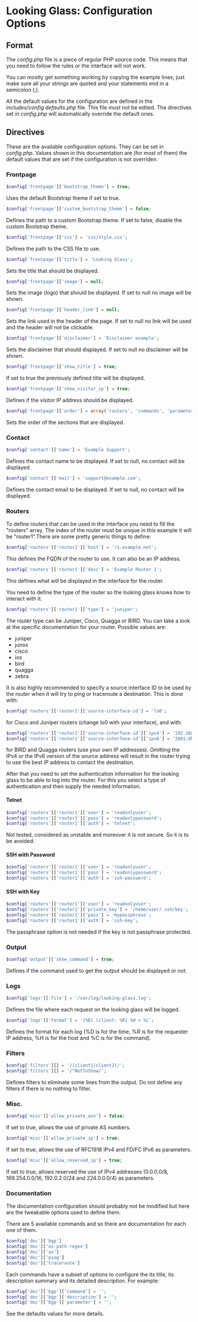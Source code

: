 # Looking Glass: Configuration Options

## Format

The *config.php* file is a piece of regular PHP source code. This means that
you need to follow the rules or the interface will not work.

You can mostly get something working by copying the example lines, just make
sure all your strings are quoted and your statements end in a semicolon (;).

All the default values for the configuration are defined in the
*includes/config.defaults.php* file. This file *must* not be edited. The
directives set in *config.php* will automatically override the default ones.

## Directives

These are the available configuration options. They can be set in *config.php*.
Values shown in this documentation are (for most of them) the default values
that are set if the configuration is not overriden.

### Frontpage

```php
$config['frontpage']['bootstrap_theme'] = true;
```
Uses the default Bootstrap theme if set to true.

```php
$config['frontpage']['custom_bootstrap_theme'] = false;
```
Defines the path to a custom Bootstrap theme. If set to false, disable the
custom Bootstrap theme.

```php
$config['frontpage']['css'] = 'css/style.css';
```
Defines the path to the CSS file to use.

```php
$config['frontpage']['title'] = 'Looking Glass';
```
Sets the title that should be displayed.

```php
$config['frontpage']['image'] = null;
```
Sets the image (logo) that should be displayed. If set to null no image will
be shown.

```php
$config['frontpage']['header_link'] = null;
```
Sets the link used in the header of the page. If set to null no link will be
used and the header will not be clickable.

```php
$config['frontpage']['disclaimer'] = 'Disclaimer example';
```
Sets the disclaimer that should displayed. If set to null no disclaimer will
be shown.

```php
$config['frontpage']['show_title'] = true;
```
If set to true the previously defined title will be displayed.

```php
$config['frontpage']['show_visitor_ip'] = true;
```
Defines if the visitor IP address should be displayed.

```php
$config['frontpage']['order'] = array('routers', 'commands', 'parameter', 'buttons');
```
Sets the order of the sections that are displayed.

### Contact

```php
$config['contact']['name'] = 'Example Support';
```
Defines the contact name to be displayed. If set to null, no contact will be
displayed.

```php
$config['contact']['mail'] = 'support@example.com';
```
Defines the contact email to be displayed. If set to null, no contact will be
displayed.

### Routers

To define routers that can be used in the interface you need to fill the
"routers" array. The index of the router must be unique in this example it
will be "router1".There are some pretty generic things to define:

```php
$config['routers']['router1']['host'] = 'r1.example.net';
```
This defines the FQDN of the router to use. It can also be an IP address.

```php
$config['routers']['router1']['desc'] = 'Example Router 1';
```
This defines what will be displayed in the interface for the router.

You need to define the type of the router so the looking glass knows how to
interact with it.

```php
$config['routers']['router1']['type'] = 'juniper';
```
The router type can be Juniper, Cisco, Quagga or BIRD. You can take a look at
the specific documentation for your router. Possible values are:

  * juniper
  * junos
  * cisco
  * ios
  * bird
  * quagga
  * zebra

It is also highly recommended to specify a source interface ID to be used by
the router when it will try to ping or traceroute a destination. This is done
with:

```php
$config['routers']['router1']['source-interface-id'] = 'lo0';
```
for Cisco and Juniper routers (change lo0 with your interface), and with:
```php
$config['routers']['router1']['source-interface-id']['ipv4'] = '192.168.1.1';
$config['routers']['router1']['source-interface-id']['ipv6'] = '2001:db8::1';
```
for BIRD and Quagga routers (use your own IP addresses). Omitting the IPv4 or
the IPv6 version of the source address will result in the router trying to use
the best IP address to contact the destination.

After that you need to set the authentication information for the looking
glass to be able to log into the router. For this you select a type of
authentication and then supply the needed information.

#### Telnet

```php
$config['routers']['router1']['user'] = 'readonlyuser';
$config['routers']['router1']['pass'] = 'readonlypassword';
$config['routers']['router1']['auth'] = 'telnet';
```
Not tested, considered as unstable and moreover it is not secure. So it is to
be avoided.

#### SSH with Password

```php
$config['routers']['router1']['user'] = 'readonlyuser';
$config['routers']['router1']['pass'] = 'readonlypassword';
$config['routers']['router1']['auth'] = 'ssh-password';
```

#### SSH with Key

```php
$config['routers']['router1']['user'] = 'readonlyuser';
$config['routers']['router1']['private_key'] = '/home/user/.ssh/key';
$config['routers']['router1']['pass'] = 'mypassphrase';
$config['routers']['router1']['auth'] = 'ssh-key';
```
The passphrase option is not needed if the key is not passphrase protected.

### Output

```php
$config['output']['show_command'] = true;
```
Defines if the command used to get the output should be displayed or not.

### Logs

```php
$config['logs']['file'] = '/var/log/looking-glass.log';
```
Defines the file where each request on the looking glass will be logged.

```php
$config['logs']['format'] = '[%D] [client: %R] %H > %C';
```
Defines the format for each log (%D is for the time, %R is for the requester
IP address, %H is for the host and %C is for the command).

### Filters

```php
$config['filters'][] = '/(client1|client2)/';
$config['filters'][] = '/^NotToShow/';
```
Defines filters to eliminate some lines from the output. Do not define any
filters if there is no nothing to filter.

### Misc.

```php
$config['misc']['allow_private_asn'] = false;
```
If set to true, allows the use of private AS numbers.

```php
$config['misc']['allow_private_ip'] = true;
```
If set to true, allows the use of RFC1918 IPv4 and FD/FC IPv6 as parameters.

```php
$config['misc']['allow_reserved_ip'] = true;
```
If set to true, allows reserved the use of IPv4 addresses (0.0.0.0/8,
169.254.0.0/16, 192.0.2.0/24 and 224.0.0.0/4) as parameters.

### Documentation

The documentation configuration should probably not be modified but here
are the tweakable options used to define them.

There are 5 available commands and so there are documentation for each one of
them.

```php
$config['doc']['bgp']
$config['doc']['as-path-regex']
$config['doc']['as']
$config['doc']['ping']
$config['doc']['traceroute']
```

Each commands have a subset of options to configure the its title, its
description summary and its detailed description. For example:

```php
$config['doc']['bgp']['command'] = '';
$config['doc']['bgp']['description'] = '';
$config['doc']['bgp']['parameter'] = '';
```

See the defaults values for more details.
